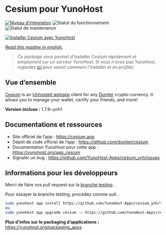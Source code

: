 <!--
N.B.: This README was automatically generated by https://github.com/YunoHost/apps/tree/master/tools/README-generator
It shall NOT be edited by hand.
-->

# Cesium pour YunoHost

[![Niveau d’intégration](https://dash.yunohost.org/integration/cesium.svg)](https://dash.yunohost.org/appci/app/cesium) ![Statut du fonctionnement](https://ci-apps.yunohost.org/ci/badges/cesium.status.svg) ![Statut de maintenance](https://ci-apps.yunohost.org/ci/badges/cesium.maintain.svg)

[![Installer Cesium avec YunoHost](https://install-app.yunohost.org/install-with-yunohost.svg)](https://install-app.yunohost.org/?app=cesium)

*[Read this readme in english.](./README.md)*

> *Ce package vous permet d’installer Cesium rapidement et simplement sur un serveur YunoHost.
Si vous n’avez pas YunoHost, regardez [ici](https://yunohost.org/#/install) pour savoir comment l’installer et en profiter.*

## Vue d’ensemble

[Cesium](https://cesium.app) is an [Unhosted webapp](https://unhosted.org) client for any [Duniter](https://duniter.org) crypto-currency.
It allows you to manage your wallet, certify your friends, and more!


**Version incluse :** 1.7.9~ynh1
## Documentations et ressources

* Site officiel de l’app : <https://cesium.app>
* Dépôt de code officiel de l’app : <https://github.com/duniter/cesium>
* Documentation YunoHost pour cette app : <https://yunohost.org/app_cesium>
* Signaler un bug : <https://github.com/YunoHost-Apps/cesium_ynh/issues>

## Informations pour les développeurs

Merci de faire vos pull request sur la [branche testing](https://github.com/YunoHost-Apps/cesium_ynh/tree/testing).

Pour essayer la branche testing, procédez comme suit.

``` bash
sudo yunohost app install https://github.com/YunoHost-Apps/cesium_ynh/tree/testing --debug
ou
sudo yunohost app upgrade cesium -u https://github.com/YunoHost-Apps/cesium_ynh/tree/testing --debug
```

**Plus d’infos sur le packaging d’applications :** <https://yunohost.org/packaging_apps>
